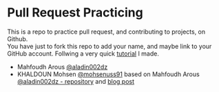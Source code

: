 # Pull Request Practicing
This is a repo to practice pull request, and contributing to projects, on Github.   
You have just to fork this repo to add your name, and maybe link to your GitHub account. Follwing a very quick [tutorial](https://aladinstudio.com/2020/07/23/quick-introduction-to-contributing-to-open-source-on-github/) I made.

* Mahfoudh Arous [@aladin002dz](https://github.com/aladin002dz)
* KHALDOUN Mohsen [@mohsenuss91](https://github.com/mohsenuss91) based on  Mahfoudh Arous [@aladin002dz - repository](https://github.com/aladin002dz)  and [blog post](https://aladinstudio.com/2020/07/23/quick-introduction-to-contributing-to-open-source-on-github/)

<!--
you can use this template:

* Your Name [@github-profile-name](https://github-link-to-your-profile)

-->

